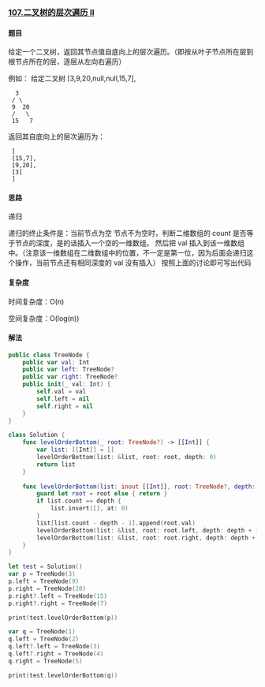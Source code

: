 ### [107.二叉树的层次遍历 II](https://leetcode-cn.com/problems/binary-tree-level-order-traversal-ii/solution/)

#### 题目

给定一个二叉树，返回其节点值自底向上的层次遍历。（即按从叶子节点所在层到根节点所在的层，逐层从左向右遍历）

例如：
给定二叉树 [3,9,20,null,null,15,7],

```
  3
 / \
 9  20
 /   \
 15   7
```

返回其自底向上的层次遍历为：

```
 [
 [15,7],
 [9,20],
 [3]
 ]
```

#### 思路

递归

递归的终止条件是：当前节点为空
节点不为空时，判断二维数组的 count 是否等于节点的深度，是的话插入一个空的一维数组。
然后把 val 插入到该一维数组中。（注意该一维数组在二维数组中的位置，不一定是第一位，因为后面会递归这个操作，当前节点还有相同深度的 val 没有插入）
按照上面的讨论即可写出代码

#### 复杂度

时间复杂度：O(n)

空间复杂度：O(log(n))

#### 解法

```swift
public class TreeNode {
    public var val: Int
    public var left: TreeNode?
    public var right: TreeNode?
    public init(_ val: Int) {
        self.val = val
        self.left = nil
        self.right = nil
    }
}

class Solution {                    
    func levelOrderBottom(_ root: TreeNode?) -> [[Int]] {
        var list: [[Int]] = []
        levelOrderBottom(list: &list, root: root, depth: 0)
        return list
    }
    
    func levelOrderBottom(list: inout [[Int]], root: TreeNode?, depth: Int) {
        guard let root = root else { return }
        if list.count == depth {
            list.insert([], at: 0)
        }
        list[list.count - depth - 1].append(root.val)
        levelOrderBottom(list: &list, root: root.left, depth: depth + 1)
        levelOrderBottom(list: &list, root: root.right, depth: depth + 1)
    }
}

let test = Solution()
var p = TreeNode(3)
p.left = TreeNode(9)
p.right = TreeNode(20)
p.right?.left = TreeNode(15)
p.right?.right = TreeNode(7)

print(test.levelOrderBottom(p))

var q = TreeNode(1)
q.left = TreeNode(2)
q.left?.left = TreeNode(3)
q.left?.right = TreeNode(4)
q.right = TreeNode(5)

print(test.levelOrderBottom(q))
```

